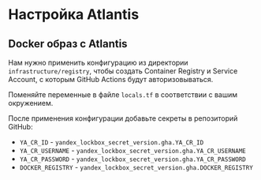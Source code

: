# Настройка Atlantis

## Docker образ с Atlantis

Нам нужно применить конфигурацию из директории `infrastructure/registry`, чтобы создать Container Registry и Service Account, с которым GitHub Actions будут авторизовываться.

Поменяйте переменные в файле `locals.tf` в соответствии с вашим окружением.

После применения конфигурации добавьте секреты в репозиторий GitHub:

- `YA_CR_ID` - `yandex_lockbox_secret_version.gha.YA_CR_ID`
- `YA_CR_USERNAME` - `yandex_lockbox_secret_version.gha.YA_CR_USERNAME`
- `YA_CR_PASSWORD` - `yandex_lockbox_secret_version.gha.YA_CR_PASSWORD`
- `DOCKER_REGISTRY` - `yandex_lockbox_secret_version.gha.DOCKER_REGISTRY`
